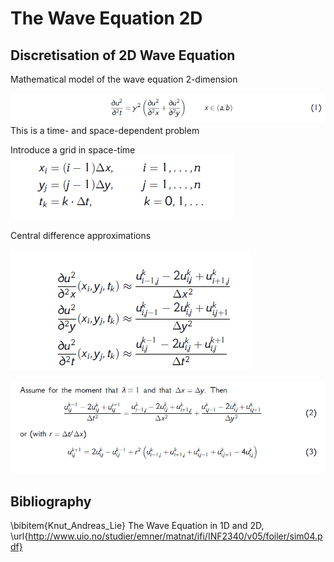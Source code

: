 # The Wave Equation 2D


## Discretisation of 2D Wave Equation

Mathematical model of the wave equation 2-dimension

![1](1.png)
This is a time- and space-dependent problem

Introduce a grid in space-time
![2](2.png)



Central difference approximations

![3](3.png)

![4](4.png)




## Bibliography
\bibitem{Knut_Andreas_Lie} 
The Wave Equation in 1D and 2D,
\url{http://www.uio.no/studier/emner/matnat/ifi/INF2340/v05/foiler/sim04.pdf}

